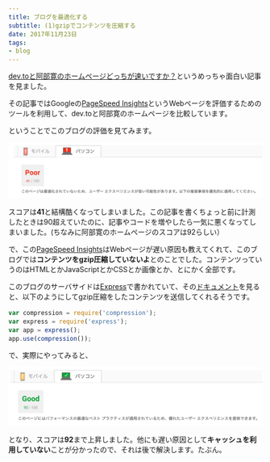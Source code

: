 ```yaml
---
title: ブログを最適化する
subtitle: (1)gzipでコンテンツを圧縮する
date: 2017年11月23日
tags:
- blog
---
```

[dev.toと阿部寛のホームページどっちが速いですか？](http://kuxumarin.hatenablog.com/entry/2017/11/15/dev.to%E3%81%A8%E9%98%BF%E9%83%A8%E5%AF%9B%E3%81%AE%E3%83%9B%E3%83%BC%E3%83%A0%E3%83%9A%E3%83%BC%E3%82%B8%E3%81%A9%E3%81%A3%E3%81%A1%E3%81%8C%E9%80%9F%E3%81%84%E3%81%A7%E3%81%99%E3%81%8B%EF%BC%9F)というめっちゃ面白い記事を見ました。

その記事ではGoogleの[PageSpeed Insights](https://developers.google.com/speed/pagespeed/insights/?hl=ja)というWebページを評価するためのツールを利用して、dev.toと阿部寛のホームページを比較しています。

ということでこのブログの評価を見てみます。


<img src="/static/images/pageinsight-bef.png">


スコアは**41**と結構酷くなってしまいました。この記事を書くちょっと前に計測したときは90超えていたのに、記事やコードを増やしたら一気に悪くなってしまいました。(ちなみに阿部寛のホームページのスコアは92らしい）

で、この[PageSpeed Insights](https://developers.google.com/speed/pagespeed/insights/?hl=ja)はWebページが遅い原因も教えてくれて、このブログでは**コンテンツをgzip圧縮していないよ**とのことでした。コンテンツっていうのはHTMLとかJavaScriptとかCSSとか画像とか、とにかく全部です。

このブログのサーバサイドは[Express](http://expressjs.com/)で書かれていて、その[ドキュメント](http://expressjs.com/ja/advanced/best-practice-performance.html)を見ると、以下のようにしてgzip圧縮をしたコンテンツを送信してくれるそうです。
```js
var compression = require('compression');
var express = require('express');
var app = express();
app.use(compression());
```
で、実際にやってみると、


<img src="/static/images/pageinsight-aft.png">


となり、スコアは**92**まで上昇しました。他にも遅い原因として**キャッシュを利用していない**ことが分かったので、それは後で解決します。たぶん。